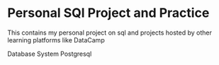 # Personal SQl Project and Practice 
This contains my personal project on sql and projects hosted by other learning platforms like DataCamp
 
 Database System
 Postgresql
